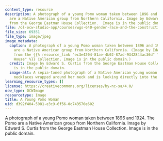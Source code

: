 ```yaml
---
content_type: resource
description: A photograph of a young Pomo woman taken between 1896 and 1924. The Pomo
  are a Native American group from Northern California. Image by Edward S. Curtis
  from the George Eastman House Collection.  Image is in the public domain.
file: /ol-ocw-studio-app/courses/wgs-640-gender-race-and-the-construction-of-the-american-west-fall-2014/d392f4045081e3c96f560c743570e602_wgs-640f14.jpg
file_size: 69351
file_type: image/jpeg
image_metadata:
  caption: A photograph of a young Pomo woman taken between 1896 and 1924. The Pomo
    are a Native American group from Northern California. (Image by Edward S. Curtis
    from the {{% resource_link "ec3e4204-81ae-4b02-87ad-9342844ac36d" "George Eastman
    House" %}} Collection. Image is in the public domain.)
  credit: Image by Edward S. Curtis from the George Eastman House Collection. Image
    is in the public domain.
  image-alt: A sepia-toned photograph of a Native American young woman.  She has beaded
    necklaces wrapped around her neck and is looking directly into the camera.
learning_resource_types: []
license: https://creativecommons.org/licenses/by-nc-sa/4.0/
ocw_type: OCWImage
resourcetype: Image
title: A Young Pomo Woman
uid: d392f404-5081-e3c9-6f56-0c743570e602
---
```

A photograph of a young Pomo woman taken between 1896 and 1924. The Pomo are a Native American group from Northern California. Image by Edward S. Curtis from the George Eastman House Collection.  Image is in the public domain.